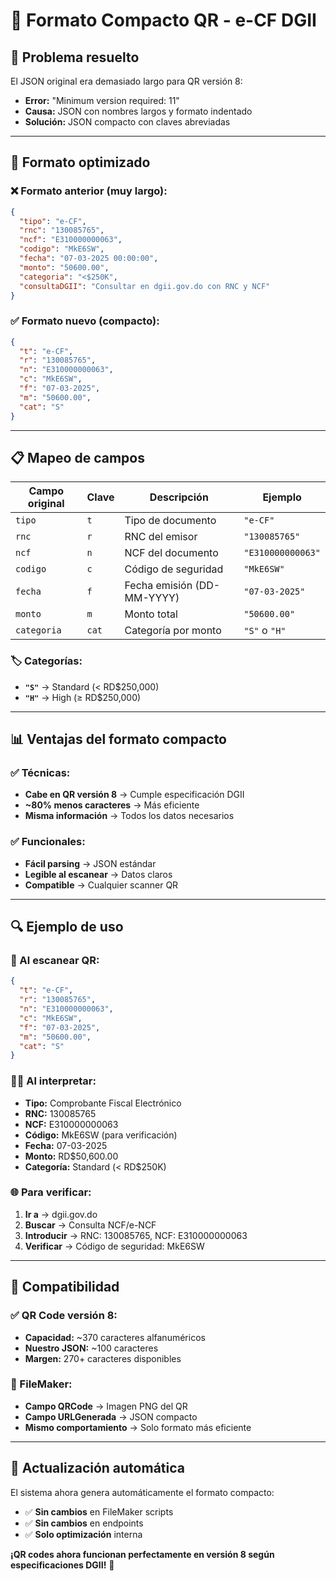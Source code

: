 # 📱 Formato Compacto QR - e-CF DGII

## 🎯 **Problema resuelto**

El JSON original era demasiado largo para QR versión 8:

- **Error:** "Minimum version required: 11"
- **Causa:** JSON con nombres largos y formato indentado
- **Solución:** JSON compacto con claves abreviadas

---

## 🔧 **Formato optimizado**

### **❌ Formato anterior (muy largo):**

```json
{
  "tipo": "e-CF",
  "rnc": "130085765",
  "ncf": "E310000000063",
  "codigo": "MkE6SW",
  "fecha": "07-03-2025 00:00:00",
  "monto": "50600.00",
  "categoria": "<$250K",
  "consultaDGII": "Consultar en dgii.gov.do con RNC y NCF"
}
```

### **✅ Formato nuevo (compacto):**

```json
{
  "t": "e-CF",
  "r": "130085765",
  "n": "E310000000063",
  "c": "MkE6SW",
  "f": "07-03-2025",
  "m": "50600.00",
  "cat": "S"
}
```

---

## 📋 **Mapeo de campos**

| **Campo original** | **Clave** | **Descripción**            | **Ejemplo**       |
| ------------------ | --------- | -------------------------- | ----------------- |
| `tipo`             | `t`       | Tipo de documento          | `"e-CF"`          |
| `rnc`              | `r`       | RNC del emisor             | `"130085765"`     |
| `ncf`              | `n`       | NCF del documento          | `"E310000000063"` |
| `codigo`           | `c`       | Código de seguridad        | `"MkE6SW"`        |
| `fecha`            | `f`       | Fecha emisión (DD-MM-YYYY) | `"07-03-2025"`    |
| `monto`            | `m`       | Monto total                | `"50600.00"`      |
| `categoria`        | `cat`     | Categoría por monto        | `"S"` o `"H"`     |

### **🏷️ Categorías:**

- **`"S"`** → Standard (< RD$250,000)
- **`"H"`** → High (≥ RD$250,000)

---

## 📊 **Ventajas del formato compacto**

### **✅ Técnicas:**

- **Cabe en QR versión 8** → Cumple especificación DGII
- **~80% menos caracteres** → Más eficiente
- **Misma información** → Todos los datos necesarios

### **✅ Funcionales:**

- **Fácil parsing** → JSON estándar
- **Legible al escanear** → Datos claros
- **Compatible** → Cualquier scanner QR

---

## 🔍 **Ejemplo de uso**

### **📱 Al escanear QR:**

```json
{
  "t": "e-CF",
  "r": "130085765",
  "n": "E310000000063",
  "c": "MkE6SW",
  "f": "07-03-2025",
  "m": "50600.00",
  "cat": "S"
}
```

### **🧑‍💻 Al interpretar:**

- **Tipo:** Comprobante Fiscal Electrónico
- **RNC:** 130085765
- **NCF:** E310000000063
- **Código:** MkE6SW (para verificación)
- **Fecha:** 07-03-2025
- **Monto:** RD$50,600.00
- **Categoría:** Standard (< RD$250K)

### **🌐 Para verificar:**

1. **Ir a** → dgii.gov.do
2. **Buscar** → Consulta NCF/e-NCF
3. **Introducir** → RNC: 130085765, NCF: E310000000063
4. **Verificar** → Código de seguridad: MkE6SW

---

## 🎯 **Compatibilidad**

### **✅ QR Code versión 8:**

- **Capacidad:** ~370 caracteres alfanuméricos
- **Nuestro JSON:** ~100 caracteres
- **Margen:** 270+ caracteres disponibles

### **📱 FileMaker:**

- **Campo QRCode** → Imagen PNG del QR
- **Campo URLGenerada** → JSON compacto
- **Mismo comportamiento** → Solo formato más eficiente

---

## 🔄 **Actualización automática**

El sistema ahora genera automáticamente el formato compacto:

- ✅ **Sin cambios** en FileMaker scripts
- ✅ **Sin cambios** en endpoints
- ✅ **Solo optimización** interna

**¡QR codes ahora funcionan perfectamente en versión 8 según especificaciones DGII!** 🎉
